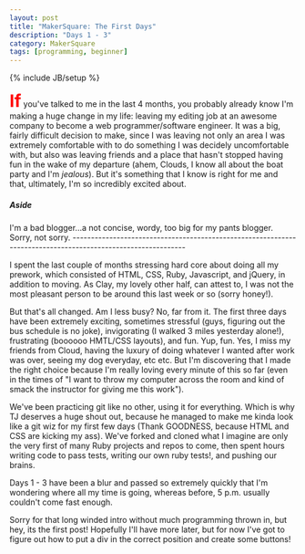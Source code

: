 ```yaml
---
layout: post
title: "MakerSquare: The First Days"
description: "Days 1 - 3"
category: MakerSquare
tags: [programming, beginner]
---
```

{% include JB/setup %}

<strong><span style="color:red;font-size:30px">If</span></strong> you've talked to me in the last 4 months, you probably already know I'm making a huge change in my life: leaving my editing job at an awesome company to become a web programmer/software engineer. It was a big, fairly difficult decision to make, since I was leaving not only an area I was extremely comfortable with to do something I was decidely uncomfortable with, but also was leaving friends and a place that hasn't stopped having fun in the wake of my departure (ahem, Clouds, I know all about the boat party and I'm <em>jealous</em>). But it's something that I know is right for me and that, ultimately, I'm so incredibly excited about.

<h5><em> Aside</em></h5>
I'm a bad blogger...a not concise, wordy, too big for my pants blogger. Sorry, not sorry.
-------------------------------------------------------------------------------------------------------------

I spent the last couple of months stressing hard core about doing all my prework, which consisted of HTML, CSS, Ruby, Javascript, and jQuery, in addition to moving. As Clay, my lovely other half, can attest to, I was not the most pleasant person to be around this last week or so (sorry honey!).

But that's all changed. Am I less busy? No, far from it. The first three days have been extremely exciting, sometimes stressful (guys, figuring out the bus schedule is no joke), invigorating (I walked 3 miles yesterday alone!), frustrating (boooooo HMTL/CSS layouts), and fun. Yup, fun. Yes, I miss my friends from Cloud, having the luxury of doing whatever I wanted after work was over, seeing my dog everyday, etc etc. But I'm discovering that I made the right choice because I'm really loving every minute of this so far (even in the times of "I want to throw my computer across the room and kind of smack the instructor for giving me this work").

We've been practicing git like no other, using it for everything. Which is why TJ deserves a huge shout out, because he managed to make me kinda look like a git wiz for my first few days (Thank GOODNESS, because HTML and CSS are kicking my ass). We've forked and cloned what I imagine are only the very first of many Ruby projects and repos to come, then spent hours writing code to pass tests, writing our own ruby tests!, and pushing our brains.

Days 1 - 3 have been a blur and passed so extremely quickly that I'm wondering where all my time is going, whereas before, 5 p.m. usually couldn't come fast enough.

Sorry for that long winded intro without much programming thrown in, but hey, its the first post! Hopefully I'll have more later, but for now I've got to figure out how to put a div in the correct position and create some buttons!


